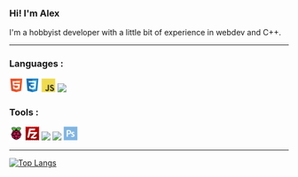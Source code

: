 ### Hi! I'm Alex
I'm a hobbyist developer with a little bit of experience in webdev and C++.

---

### Languages : 
<html>
<div id="languages">
  <img src="https://raw.githubusercontent.com/devicons/devicon/master/icons/html5/html5-original.svg" style="width: 5%" > 
  <img src="https://raw.githubusercontent.com/devicons/devicon/master/icons/css3/css3-original.svg" style="width: 5%"> 
  <img src="https://raw.githubusercontent.com/devicons/devicon/master/icons/javascript/javascript-original.svg" style="width: 5%"> 
  <img src="https://upload.wikimedia.org/wikipedia/commons/thumb/1/18/ISO_C%2B%2B_Logo.svg/180px-ISO_C%2B%2B_Logo.svg.png" style="width: 5%"> 
</div>
</html>

### Tools :

<html>
<div id="tools">
  <img src="https://raw.githubusercontent.com/devicons/devicon/master/icons/raspberrypi/raspberrypi-original.svg" style="width: 5%"> 
  <img src="https://raw.githubusercontent.com/devicons/devicon/master/icons/filezilla/filezilla-plain.svg" style="width: 5%"> 
  <img src="https://www.blockbench.net/images/logos/icon.png" style="width: 5%"> 
  <img src="https://i.imgur.com/51dSsGk.png" style="width: 5%"> 
  <img src="https://raw.githubusercontent.com/devicons/devicon/master/icons/photoshop/photoshop-plain.svg" style="width: 5%"> 
</div>
</html>
 
---


[![Top Langs](https://github-readme-stats.vercel.app/api/top-langs/?username=levtus&show_icons=true&theme=github_dark&layout=compact)](https://github.com/anuraghazra/github-readme-stats)
